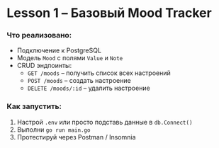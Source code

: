 # Lesson 1 – Базовый Mood Tracker

### Что реализовано:
- Подключение к PostgreSQL
- Модель `Mood` с полями `Value` и `Note`
- CRUD эндпоинты:
  - `GET /moods` – получить список всех настроений
  - `POST /moods` – создать настроение
  - `DELETE /moods/:id` – удалить настроение

### Как запустить:
1. Настрой `.env` или просто подставь данные в `db.Connect()`
2. Выполни `go run main.go`
3. Протестируй через Postman / Insomnia